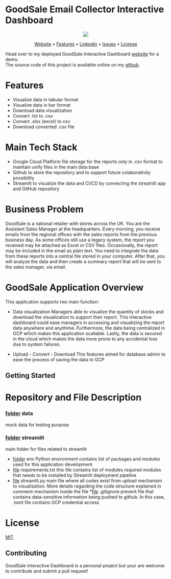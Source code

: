 
# GoodSale Email Collector Interactive Dashboard
<p align="center"><img src="https://media.giphy.com/media/Y48tUO0hMtxaFLfIc8/giphy.gif"></p>
<p align="center">
  <a href="https://email-collector-goodsale.streamlit.app/#sku-quantity-related-data">Website</a> •
  <a href="#features">Features</a> •
  <a href="https://www.linkedin.com/in/anya-tamara-akbar-74555514a/">Linkedin</a> •
  <a href="https://github.com/anyataa/email_collector_streamlit/issues">Issues</a> •
  <a href="#license">License</a>
</p>

Head over to my deployed GoodSale Interactive Dashboard [website](https://email-collector-goodsale.streamlit.app/#sku-quantity-related-data) for a demo.  
The source code of this project is available online on my [github](https://github.com/anyataa/email_collector_streamlit/edit/main/README.md#features).    

# Features
* Visualize data in tabular format
* Visualize data in bar format
* Download data visualization
* Convert .txt to .csv
* Convert .xlsx (excel) to csv
* Download converted .csv file 

# Main Tech Stack
* Google Cloud Platform 
file storage for the reports only in .csv format to maintain unify files in the main data base
* Github
to store the repository and to support future colaborativity possibility
* Streamlit 
to visualize the data and CI/CD by connecting the streamlit app and GitHub repository

# Business Problem 
GoodSale is a national retailer with stores across the UK. You are the Assistant Sales Manager at the
headquarters. Every morning, you receive emails from the regional offices with the sales reports from
the previous business day. As some offices still use a legacy system, the report you received may be
attached as Excel or CSV files. Occasionally, the report may be included in the email as plain text. You
need to integrate the data from these reports into a central file stored in your computer. After that,
you will analyze the data and then create a summary report that will be sent to the sales manager,
via email.

# GoodSale Application Overview

This application supports two main function:
* Data visualization
Managers able to visualize the quantity of stocks and download the visualization to support their report. This interactive dashboard could ease managers in accessing and visualizing the report data anywhere and anythime. Furthermore, the data being centralized in GCP which makes this application scallable. Lastly, the data is secured in the cloud which makes the data more prone to any accidental loss due to system failures. 

* Upload - Convert - Download
This features aimed for database admin to ease the process of saving the data to GCP 
## Getting Started

# Repository and File Description
### [folder](https://github.com/anyataa/email_collector_streamlit/tree/main/data) data
mock data for testing purpose
### [folder](https://github.com/anyataa/email_collector_streamlit/tree/main/streamlit) streamlit
main folder for files related to streamlit
* [folder](https://github.com/anyataa/email_collector_streamlit/tree/main/streamlit/env) env
Python environment contains list of packages and modules used for this application development
* [file](https://github.com/anyataa/email_collector_streamlit/blob/main/streamlit/requirements.txt) requirements.txt 
this file contains list of modules required modules that needs to be installed by Streamlit deployment pipeline
* [file](https://github.com/anyataa/email_collector_streamlit/blob/main/streamlit/streamlit.py) streamlit.py
main file where all codes exist from upload mechanism to visualization. More details regarding the code structure explained in comment-mechanism inside the file
*[file](https://github.com/anyataa/email_collector_streamlit/blob/main/.gitignore) .gitignore
prevent file that contains data-sensitive information being pushed to github. In this case, .toml file contains GCP credential access


# License
[MIT](https://tldrlegal.com/license/mit-license)

## Contributing
GoodSale Interactive Dashboard is a personal project but your are welcome to contribute and submit a pull request!
